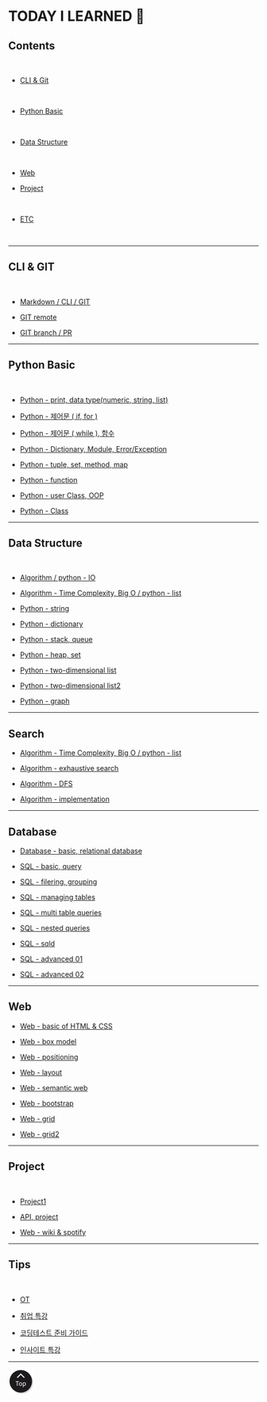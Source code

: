 <h1 class="myTitle">TODAY I LEARNED &#128214;</h1>


<link rel="stylesheet" type="button/css" href="assets/stylesheets/my_style.css"/>
<link rel="stylesheet" type="text/css" href="assets/stylesheets/floating_btn.css"/>
<!--script type="text/javascript" src="http://code.jquery.com/jquery-latest.js"></script>
<script type="text/javascript" src="assets/javascripts/floating_btn.js"></script-->

<!--assets-->

<!--a style="display:scroll; position:fixed; bottom:10px; right:5px;" href="#" title="top"><img src="assets/images/btn_top.png"></a-->


## Contents
<br>

- [CLI & Git](#cli--git)
<br>

- [Python Basic](#python-basic)
<br>

- [Data Structure](#python-data-structure)
<br>

- [Web](#web)

- [Project](#project)
<br>

- [ETC](#tips)
<br>


-----

## CLI & GIT
<br>

- [Markdown / CLI / GIT](week01/day2/week01-2.md/#week01-2)

- [GIT remote](week01/day3/week01-3.md/#week01-3)

- [GIT branch / PR](week01/day4/week01-4.md/#week01-4)


-----


## Python Basic
<br>

- [Python - print, data type(numeric, string, list)](week02/day1/week02-1.md/#week02-1)

- [Python - 제어문 ( if, for )](week02/day2/week02-2.md/#week02-2)

- [Python - 제어문 ( while ), 함수](week02/day3/week02-3.md/#week02-3)

- [Python - Dictionary, Module, Error/Exception](week02/day4/week02-4.md/#week02-4)

- [Python - tuple, set, method, map](week03/day1/week03-1.md/#week03-1)

- [Python - function](week03/day2/week03-2.md/#week03-2)

- [Python - user Class, OOP](week03/day3/week03-3.md/#week03-3)

- [Python - Class](week03/day4/week03-4.md/#week03-4)


-----


## Data Structure
<br>

- [Algorithm / python - IO](week04/day1/week04-1.md/#week04-1)

- [Algorithm - Time Complexity, Big O / python - list](week04/day2/week04-2.md/#week04-2)

- [Python - string](week04/day3/week04-3.md/#week04-3)

- [Python - dictionary](week04/day4/week04-4.md/#week04-4)

- [Python - stack, queue](week05/day1/week05-1.md/#week05-1)

- [Python - heap, set](week05/day2/week05-2.md/#week05-2)

- [Python - two-dimensional list](week06/day1/week06-1.md/#week06-1)

- [Python - two-dimensional list2](week06/day2/week06-2.md/#week06-2)

- [Python - graph](week06/day4/week06-4.md/#week06-4)


-----


## Search

- [Algorithm - Time Complexity, Big O / python - list](week04/day2/week04-2.md/#week04-2)

- [Algorithm - exhaustive search](week06/day3/week06-3.md/#week06-3)

- [Algorithm - DFS](week07/day1/week07-1.md/#week07-1)

- [Algorithm - implementation](week07/day2/week07-2.md/#week07-2)


-----


## Database

- [Database - basic, relational database](week07/day3/week07-3.md)

- [SQL - basic, query](week07/day4/week07-4.md)

- [SQL - filering, grouping](week08/day1/week08-1.md)

- [SQL - managing tables](week08/day2/week08-2.md)

- [SQL - multi table queries](week08/day3/week08-3.md)

- [SQL - nested queries](week08/day4/week08-4.md)

- [SQL - sqld](week08/day5/week08-5.md)

- [SQL - advanced 01](week09/day1/week09-1.md)

- [SQL - advanced 02](week09/day2/week09-2.md)


-----


## Web

- [Web - basic of HTML & CSS](week09/day3/week09-3.md)

- [Web - box model](week09/day4/week09-4.md)

- [Web - positioning](week10/day1/week10-1.md)

- [Web - layout](week10/day2/week10-2.md)

- [Web - semantic web](week10/day3/week10-3.md)

- [Web - bootstrap](week11/day1/week11-1.md)

- [Web - grid](week11/day2/week11-2.md)

- [Web - grid2](week11/day3/week11-3.md)

-----


## Project
<br>

- [Project1](week02/day5/week02-5.md/#week02-5)

- [API, project](week03/day5/week03-5.md/#week03-5)

- [Web - wiki & spotify](week10/day4/week10-4.md)


-----


## Tips
<br>

- [OT](week01/day1/week01-1.md/#week01-1)

- [취업 특강](week01/day5/week01-5.md/#week01-5)

- [코딩테스트 준비 가이드](week04/day5/week04-5.md/#week04-5)

- [인사이트 특강](week09/day5/week09-5.md)


-----

<a class="top_btn" href="#"><img src="assets/images/btn_top.png"></a>
